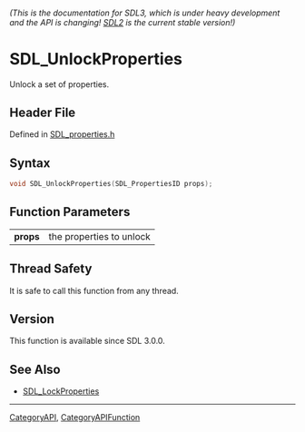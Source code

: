 ###### (This is the documentation for SDL3, which is under heavy development and the API is changing! [SDL2](https://wiki.libsdl.org/SDL2/) is the current stable version!)
# SDL_UnlockProperties

Unlock a set of properties.

## Header File

Defined in [SDL_properties.h](https://github.com/libsdl-org/SDL/blob/main/include/SDL3/SDL_properties.h)

## Syntax

```c
void SDL_UnlockProperties(SDL_PropertiesID props);

```

## Function Parameters

|               |                          |
| ------------- | ------------------------ |
| **props**     | the properties to unlock |

## Thread Safety

It is safe to call this function from any thread.

## Version

This function is available since SDL 3.0.0.

## See Also

* [SDL_LockProperties](SDL_LockProperties)

----
[CategoryAPI](CategoryAPI), [CategoryAPIFunction](CategoryAPIFunction)

